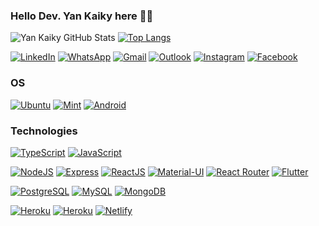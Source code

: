 ### Hello Dev. Yan Kaiky here 👨‍💻

![Yan Kaiky GitHub Stats](https://github-readme-stats.vercel.app/api?username=YanKaiky&show_icons=true&theme=tokyonight)
[![Top Langs](https://github-readme-stats.vercel.app/api/top-langs/?username=YanKaiky&layout=compact)](https://github.com/YanKaiky/github-readme-stats)

[![LinkedIn](https://img.shields.io/badge/LinkedIn-0077B5?style=for-the-badge&logo=linkedin&logoColor=white)](https://www.linkedin.com/in/yan-kaiky-augusto-dos-santos-652418186/)
[![WhatsApp](https://img.shields.io/badge/WhatsApp-25D366?style=for-the-badge&logo=whatsapp&logoColor=white)](https://wa.me/5547999556723)
[![Gmail](https://img.shields.io/badge/Gmail-D14836?style=for-the-badge&logo=gmail&logoColor=white)](mailto:yankaikys@gmail.com)
[![Outlook](https://img.shields.io/badge/Microsoft_Outlook-0078D4?style=for-the-badge&logo=microsoft-outlook&logoColor=white)](mailto:yankaiky@outlook.com)
[![Instagram](https://img.shields.io/badge/Instagram-E4405F?style=for-the-badge&logo=instagram&logoColor=white)](https://www.instagram.com/yank.a.s.12/)
[![Facebook](https://img.shields.io/badge/Facebook-1877F2?style=for-the-badge&logo=facebook&logoColor=white)](https://www.facebook.com/yankaikyaugusto.dossantos/)


### OS

[![Ubuntu](https://img.shields.io/badge/Ubuntu-E95420?style=for-the-badge&logo=ubuntu&logoColor=white)](https://ubuntu.com/)
[![Mint](https://img.shields.io/badge/Linux_Mint-87CF3E?style=for-the-badge&logo=linux-mint&logoColor=white)](https://linuxmint.com/)
[![Android](https://img.shields.io/badge/Android-3DDC84?style=for-the-badge&logo=android&logoColor=white)](https://www.android.com/intl/pt-BR_br/)


### Technologies

[![TypeScript](https://img.shields.io/badge/TypeScript-007ACC?style=for-the-badge&logo=typescript&logoColor=white)](https://www.typescriptlang.org/)
[![JavaScript](https://img.shields.io/badge/JavaScript-F7DF1E?style=for-the-badge&logo=javascript&logoColor=black)](https://developer.mozilla.org/pt-BR/docs/Web/JavaScript)

[![NodeJS](https://img.shields.io/badge/Node.js-43853D?style=for-the-badge&logo=node.js&logoColor=white)](https://nodejs.org/en/)
[![Express](https://img.shields.io/badge/Express.js-404D59?style=for-the-badge)](https://expressjs.com/pt-br/)
[![ReactJS](https://img.shields.io/badge/React-20232A?style=for-the-badge&logo=react&logoColor=61DAFB)](https://pt-br.reactjs.org/)
[![Material-UI](https://img.shields.io/badge/Material--UI-0081CB?style=for-the-badge&logo=material-ui&logoColor=white)](https://mui.com/)
[![React Router](https://img.shields.io/badge/React_Router-CA4245?style=for-the-badge&logo=react-router&logoColor=white)](https://reactrouter.com/)
[![Flutter](https://img.shields.io/badge/Flutter-02569B?style=for-the-badge&logo=flutter&logoColor=white)](https://flutter.dev/)


[![PostgreSQL](https://img.shields.io/badge/PostgreSQL-316192?style=for-the-badge&logo=postgresql&logoColor=white)](https://www.postgresql.org/)
[![MySQL](https://img.shields.io/badge/MySQL-00000F?style=for-the-badge&logo=mysql&logoColor=white)](https://www.mysql.com/)
[![MongoDB](https://img.shields.io/badge/MongoDB-4EA94B?style=for-the-badge&logo=mongodb&logoColor=white)](https://www.mongodb.com/)


[![Heroku](https://img.shields.io/badge/Amazon_AWS-FF9900?style=for-the-badge&logo=amazonaws&logoColor=white)](https://aws.amazon.com)
[![Heroku](https://img.shields.io/badge/Heroku-430098?style=for-the-badge&logo=heroku&logoColor=white)](https://dashboard.heroku.com/apps)
[![Netlify](https://img.shields.io/badge/Netlify-00C7B7?style=for-the-badge&logo=netlify&logoColor=white)](https://www.netlify.com/)

<!-- 
### Sites in production

- [Cinemovie](https://cinemovie-web.netlify.app/)<br/> -->
